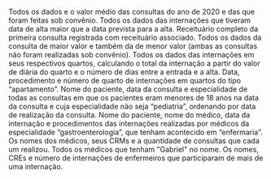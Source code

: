 Todos os dados e o valor médio das consultas do ano de 2020 e das que foram feitas sob convênio.
Todos os dados das internações que tiveram data de alta maior que a data prevista para a alta.
Receituário completo da primeira consulta registrada com receituário associado.
Todos os dados da consulta de maior valor e também da de menor valor (ambas as consultas não foram realizadas sob convênio).
Todos os dados das internações em seus respectivos quartos, calculando o total da internação a partir do valor de diária do quarto e o número de dias entre a entrada e a alta.
Data, procedimento e número de quarto de internações em quartos do tipo “apartamento”.
Nome do paciente, data da consulta e especialidade de todas as consultas em que os pacientes eram menores de 18 anos na data da consulta e cuja especialidade não seja “pediatria”, ordenando por data de realização da consulta.
Nome do paciente, nome do médico, data da internação e procedimentos das internações realizadas por médicos da especialidade “gastroenterologia”, que tenham acontecido em “enfermaria”.
Os nomes dos médicos, seus CRMs e a quantidade de consultas que cada um realizou.
Todos os médicos que tenham "Gabriel" no nome. 
Os nomes, CREs e número de internações de enfermeiros que participaram de mais de uma internação.
